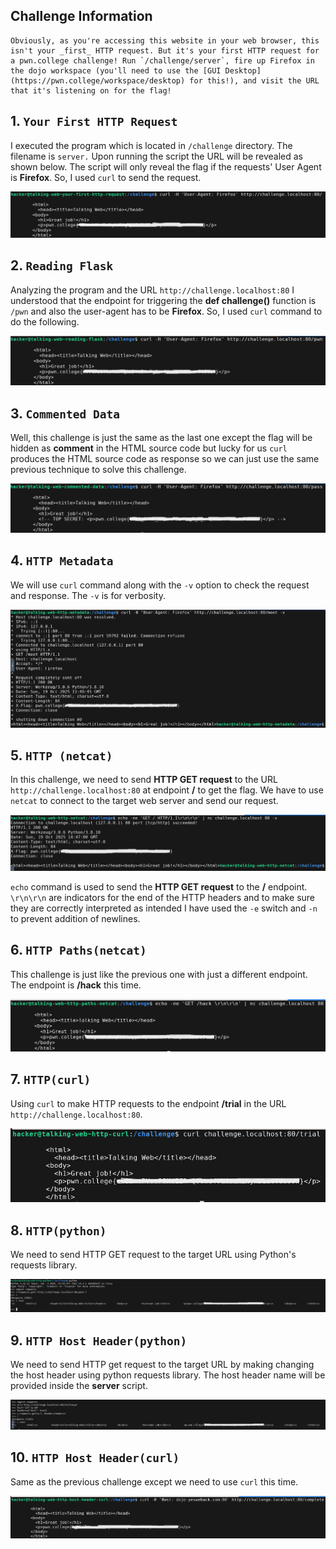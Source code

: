 
## Challenge Information

```
Obviously, as you're accessing this website in your web browser, this isn't your _first_ HTTP request. But it's your first HTTP request for a pwn.college challenge! Run `/challenge/server`, fire up Firefox in the dojo workspace (you'll need to use the [GUI Desktop](https://pwn.college/workspace/desktop) for this!), and visit the URL that it's listening on for the flag!
```


## 1. `Your First HTTP Request`

I executed the program which is located in `/challenge` directory. The filename is `server.` Upon running the script the URL will be revealed as shown below.
The script will only reveal the flag if the requests' User Agent is **Firefox**. So, I used `curl` to send the request.

![Your First HTTP Request](./Images/Img1.png)


## 2. `Reading Flask`

Analyzing the program and the URL `http://challenge.localhost:80` I understood that the endpoint for triggering the **def challenge()** function is `/pwn` and also the user-agent has to be **Firefox**. So, I used `curl` command to do the following.

![Reading Flask](./Images/Img2.png)


## 3. `Commented Data`

Well, this challenge is just the same as the last one except the flag will be hidden as **comment** in the HTML source code but lucky for us `curl` produces the HTML source code as response so we can just use the same previous technique to solve this challenge.

![Commented Data](./Images/Img3.png)


## 4. `HTTP Metadata`

We will use `curl` command along with the `-v` option to check the request and response. The `-v` is for verbosity.

![HTTP Metadata](./Images/Img4.png)


## 5. `HTTP (netcat)`

In this challenge, we need to send **HTTP GET request** to the URL `http://challenge.localhost:80` at endpoint **/** to get the flag. We have to use `netcat` to connect to the target web server and send our request.

![HTTP (netcat)](./Images/Img5.png)

`echo` command is used to send the **HTTP GET request** to the **/** endpoint. `\r\n\r\n` are indicators for the end of the HTTP headers and to make sure they are correctly interpreted as intended I have used the `-e` switch and `-n` to prevent addition of newlines.


## 6. `HTTP Paths(netcat)`

This challenge is just like the previous one with just a different endpoint. The endpoint is **/hack** this time.

![HTTP Paths(netcat)](./Images/Img6.png)


## 7. `HTTP(curl)`

Using `curl` to make HTTP requests to the endpoint **/trial** in the URL `http://challenge.localhost:80`.

![HTTP(curl)](./Images/Img7.png)


## 8. `HTTP(python)`

We need to send HTTP GET request to the target URL using Python's requests library.

![HTTP(python)](./Images/Img8.png)


## 9. `HTTP Host Header(python)`

We need to send HTTP get request to the target URL by making changing the host header using python requests library. The host header name will be provided inside the **server** script.

![HTTP Host Header(python)](./Images/Img9.png)


## 10. `HTTP Host Header(curl)`

Same as the previous challenge except we need to use `curl` this time.

![HTTP Host Header(curl)](./Images/Img10.png)



